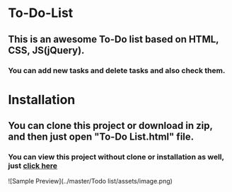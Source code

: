 # To-Do-List

## This is an awesome To-Do list based on HTML, CSS, JS(jQuery).

### You can add new tasks and delete tasks and also check them.

# Installation

## You can clone this project or download in zip, and then just open "To-Do List.html" file.
### You can view this project without clone or installation as well, just [click here](https://codepen.io/Piyush0_0/pen/pojmrOg)

![Sample Preview](../master/Todo list/assets/image.png)
